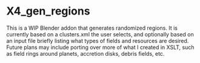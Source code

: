 # X4_gen_regions
This is a WIP Blender addon that generates randomized regions. It is currently based on a clusters.xml the user selects, and optionally based on an input file briefly listing what types of fields and resources are desired.
Future plans may include porting over more of what I created in XSLT, such as field rings around planets, accretion disks, debris fields, etc.
